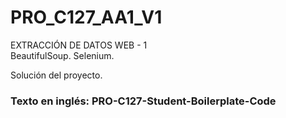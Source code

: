 # PRO_C127_AA1_V1
EXTRACCIÓN DE DATOS WEB - 1  
BeautifulSoup. Selenium.  
  
Solución del proyecto.  
  
### Texto en inglés: PRO-C127-Student-Boilerplate-Code
